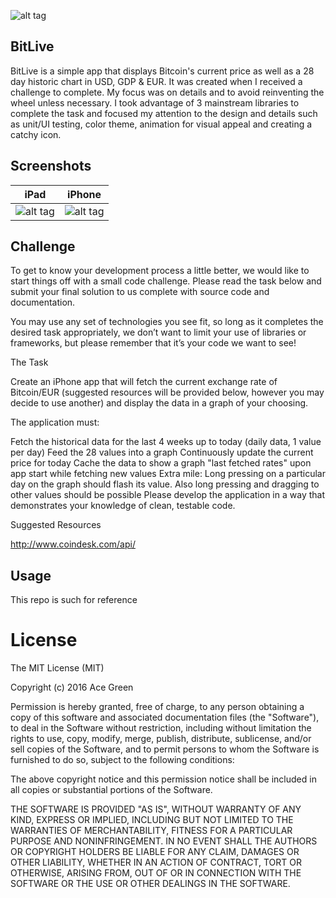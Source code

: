 ![alt tag](https://cloud.githubusercontent.com/assets/10794609/17078241/61ab4c6c-50bb-11e6-9fd9-8a39498c4aa8.png)

## BitLive

BitLive is a simple app that displays Bitcoin's current price as well as a 28 day historic chart in USD, GDP & EUR. It was created when I received a challenge to complete. My focus was on details and to avoid reinventing the wheel unless necessary. I took advantage of 3 mainstream libraries to complete the task and focused my attention to the design and details such as unit/UI testing, color theme, animation for visual appeal and creating a catchy icon.

## Screenshots

iPad                                                                                                              |  iPhone
:----------------------------------------------------------------------------------------------------------------:|:----------------------------------------------------------------------------------------------------------------:
![alt tag](https://cloud.githubusercontent.com/assets/10794609/17078286/9b2ff3d8-50bc-11e6-8e7f-4a343fd55660.png) | ![alt tag](https://cloud.githubusercontent.com/assets/10794609/17078285/9b2fa1da-50bc-11e6-894e-77aca1918978.png)

## Challenge

To get to know your development process a little better, we would like to start things off with a small code challenge. Please read the task below and submit your final solution to us complete with source code and documentation.

You may use any set of technologies you see fit, so long as it completes the desired task appropriately, we don’t want to limit your use of libraries or frameworks, but please remember that it’s your code we want to see!

The Task

Create an iPhone app that will fetch the current exchange rate of Bitcoin/EUR (suggested resources will be provided below, however you may decide to use another) and display the data in a graph of your choosing.

The application must:

Fetch the historical data for the last 4 weeks up to today (daily data, 1 value per day)
Feed the 28 values into a graph
Continuously update the current price for today
Cache the data to show a graph "last fetched rates" upon app start while fetching new values
Extra mile: Long pressing on a particular day on the graph should flash its value. Also long pressing and dragging to other values should be possible
Please develop the application in a way that demonstrates your knowledge of clean, testable code.

Suggested Resources

http://www.coindesk.com/api/

## Usage

This repo is such for reference 

License
=======
The MIT License (MIT)

Copyright (c) 2016 Ace Green

Permission is hereby granted, free of charge, to any person obtaining a copy
of this software and associated documentation files (the "Software"), to deal
in the Software without restriction, including without limitation the rights
to use, copy, modify, merge, publish, distribute, sublicense, and/or sell
copies of the Software, and to permit persons to whom the Software is
furnished to do so, subject to the following conditions:

The above copyright notice and this permission notice shall be included in all
copies or substantial portions of the Software.

THE SOFTWARE IS PROVIDED "AS IS", WITHOUT WARRANTY OF ANY KIND, EXPRESS OR
IMPLIED, INCLUDING BUT NOT LIMITED TO THE WARRANTIES OF MERCHANTABILITY,
FITNESS FOR A PARTICULAR PURPOSE AND NONINFRINGEMENT. IN NO EVENT SHALL THE
AUTHORS OR COPYRIGHT HOLDERS BE LIABLE FOR ANY CLAIM, DAMAGES OR OTHER
LIABILITY, WHETHER IN AN ACTION OF CONTRACT, TORT OR OTHERWISE, ARISING FROM,
OUT OF OR IN CONNECTION WITH THE SOFTWARE OR THE USE OR OTHER DEALINGS IN THE
SOFTWARE.


